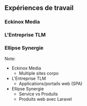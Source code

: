 ## Expériences de travail

### Eckinox Media
### L'Entreprise TLM
### Ellipse Synergie

Note:
- Eckinox Media
  - Multiple sites corpo
- L'Entreprise TLM
  - Applications/portails web (SPA)
- Ellipse Synergie
  - Service vs Produits
  - Produits web avec Laravel